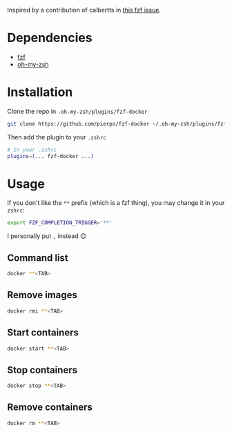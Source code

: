 Inspired by a contribution of calbertts in [this fzf issue](https://github.com/junegunn/fzf/issues/760).

# Dependencies

- [fzf](https://github.com/junegunn/fzf)
- [oh-my-zsh](https://github.com/robbyrussell/oh-my-zsh)

# Installation

Clone the repo in `.oh-my-zsh/plugins/fzf-docker`

```bash
git clone https://github.com/pierpo/fzf-docker ~/.oh-my-zsh/plugins/fzf-docker
```

Then add the plugin to your `.zshrc`

```bash
# In your .zshrc
plugins=(... fzf-docker ...)
```

# Usage

If you don't like the `**` prefix (which is a fzf thing), you may change it in your `zshrc`:

```bash
export FZF_COMPLETION_TRIGGER='**'
```

I personally put `,` instead :wink:

## Command list

```bash
docker **<TAB>
```

## Remove images

```bash
docker rmi **<TAB>
```

## Start containers

```bash
docker start **<TAB>
```

## Stop containers

```bash
docker stop **<TAB>
```

## Remove containers

```bash
docker rm **<TAB>
```
